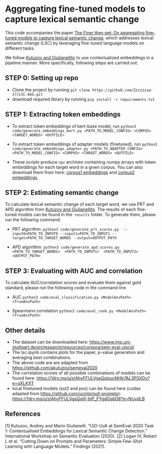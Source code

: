# Aggregating fine-tuned models to capture lexical semantic change

This code accompanies the paper [The Finer they get: On aggregating fine-tuned models to capture lexical
semantic change](), which addresses lexical semantic change (LSC) by leveraging fine-tuned language models on different tasks. 

We follow [Kutuzov and Giulianellito](https://arxiv.org/abs/2005.00050) to use contextualized embeddings in a pipeline manner. More specifically, following steps are carried out: 

##  STEP 0: Setting up repo
- Clone the project by running `git clone https://github.com/Zzzzzzzw-17/LSC-AGG.git`
- download required library by running `pip install -r requirements.txt`

##  STEP 1: Extracting token embeddings


- To extract token embeddings of bert-base model, run `python3 code/generate_embeddings_bert.py <PATH_TO_MODEL_CONFIG> <CORPUS> <TARGET_WORDS> <OUTFILE>`

- To extract token embeddings of adapter models (finetuned), run `python3 code/generate_embeddings_adapter.py <PATH_TO_ADAPTER_CONFIG> <PATH_TO_MODEL_CONFIG> <CORPUS> <TARGET_WORDS> <OUTFILE>`

- These scripts produce `npz` archives containing numpy arrays with token embeddings for each target word in a given corpus. You can also download them from here: [corpus1 embeddings](https://1drv.ms/u/s!AhyFFULVgsQqjziU0FPKfWH_JKl1?e=9dTYnn) and [corpus2 embeddings](https://1drv.ms/u/s!AhyFFULVgsQqjzmRxSx6gHoCWpKI?e=Yewqpl).

##  STEP 2: Estimating semantic change

To calculate lexical semantic change of each target word, we use PRT and APD algorithm from [Kutuzov and Giulianellito](https://arxiv.org/abs/2005.00050). The results of each fine-tuned models can be found in the` results` folder. To generate them, please run the following command: 
- PRT algorithm: `python3 code/generate_prt_scores.py  --input0=PATH_TO_INPUT0 --input1=PATH_TO_INPUT1 --target=PATH_TO_TARGET_WORDS --output=OUTPUT_PATH`

- APD algorithm: `python3 code/generate_apd_scores.py  <PATH_TO_TARGET_WORDS>  <PATH_TO_INPUT1>  <PATH_TO_INPUT2>  <OUTPUT_PATH>`

## STEP 3: Evaluating with AUC and correlation
To calculate AUC/correlation scores and evaluate them against gold standard, please run the following code in the command line 
- AUC `python3 code/eval_classification.py <ModelAnsPath> <TrueAnsPath>`

- Spearmann correlation `python3 code/eval_rank.py <ModelAnsPath> <TrueAnsPath>`

## Other details
- The dataset can be downloaded here: https://www.ims.uni-stuttgart.de/en/research/resources/corpora/sem-eval-ulscd/
- The lsc.ipynb contains plots for the paper, p-value generation and averaging best combinations.   
- The above code are are adapted from https://github.com/akutuzov/semeval2020
- The correlation scores of all possible combinations of models can be found here: https://1drv.ms/u/s!AhyFFULVgsQqjzucNHb7AL3PSXDv?e=qXLKXT
- local finetuned models (sst2 and pos) can be found here (codes adapted from https://github.com/ucinlp/null-prompts): https://1drv.ms/u/s!AhyFFULVgsQqj0-btF_FYgdGqbD8?e=NUvdLB

## References
[1] Kutuzov, Andrey and Mario Giulianelli. “UiO-UvA at SemEval-2020 Task 1: Contextualised Embeddings for Lexical Semantic Change Detection.” International Workshop on Semantic Evaluation (2020).
[2] Logan IV, Robert L et al. “Cutting Down on Prompts and Parameters: Simple Few-Shot Learning with Language Models.” Findings (2021).


